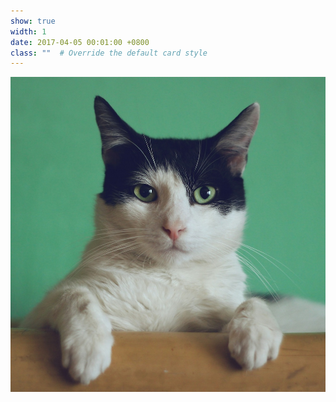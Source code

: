 ```yaml
---
show: true
width: 1
date: 2017-04-05 00:01:00 +0800
class: ""  # Override the default card style
---
```

<div>
<img src="assets/images/photos/portrait.jpg" class="rounded-circle img-fluid"  alt="Circular Logo">
</div>
